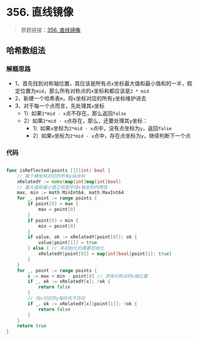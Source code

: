 # 356. 直线镜像

> 原题链接：[356. 直线镜像](https://leetcode-cn.com/problems/line-reflection/)

## 哈希数组法
### 解题思路
* 1、首先找到对称轴位置，其应该是所有点``x``坐标最大值和最小值和的一半，假定位置为``mid``，那么所有对称点的``x``坐标和都应该是``2 * mid``
* 2、新建一个哈希表``m``，将``x``坐标对应的所有``y``坐标维护进去
* 3、对于每一个点而言，先处理其``x``坐标
    * 1）如果``2*mid - x``点不存在，那么返回``false``
    * 2）如果``2*mid - x``点存在，那么，还要处理其``y``坐标：
        * 1）如果``x``坐标为``2*mid - x``点中，没有点坐标为``y``，返回``false``
        * 2）如果``x``坐标为``2*mid - x``点中，存在点坐标为``y``，继续判断下一个点
### 代码

```go

func isReflected(points [][]int) bool {
	// 每个横坐标对应的所有y纵坐标
	xRelatedY := make(map[int]map[int]bool)
	// 最大值和最小值之和是中线x轴坐标的两倍
	max, min := math.MinInt64, math.MaxInt64
	for _, point := range points {
		if point[0] > max {
			max = point[0]
		}
		if point[0] < min {
			min = point[0]
		}
		if value, ok := xRelatedY[point[0]]; ok {
			value[point[1]] = true
		} else { // 未初始化的需要初始化
			xRelatedY[point[0]] = map[int]bool{point[1]: true}
		}
	}
	for _, point := range points {
		x := max + min - point[0] // 求得对称点的x轴位置
		if _, ok := xRelatedY[x]; !ok {
			return false
		}
		// 找x对应的y轴存在不存在
		if _, ok := xRelatedY[x][point[1]]; !ok {
			return false
		}
	}
	return true
}
```
